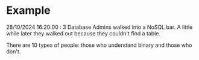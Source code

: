 # Example

<!-- replace-with-date starts -->
28/10/2024 16:20:00 : 3 Database Admins walked into a NoSQL bar. A little while later they walked out because they couldn't find a table.
<!-- replace-with-date ends -->

<!-- replace-with-joke starts -->
There are 10 types of people: those who understand binary and those who don't.
<!-- replace-with-joke ends -->